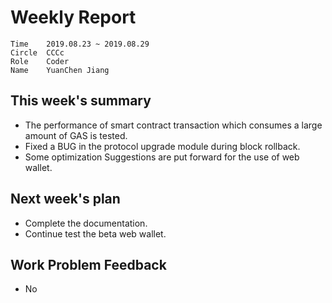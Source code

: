 # Weekly Report 
```
Time	2019.08.23 ~ 2019.08.29
Circle	CCCc
Role	Coder
Name	YuanChen Jiang
```
## This week's summary
- The performance of smart contract transaction which consumes a large amount of GAS is tested.
- Fixed a BUG in the protocol upgrade module during block rollback.
- Some optimization Suggestions are put forward for the use of web wallet.

## Next week's plan

-  Complete the documentation.
-  Continue test the beta web wallet.

## Work Problem Feedback
- No

